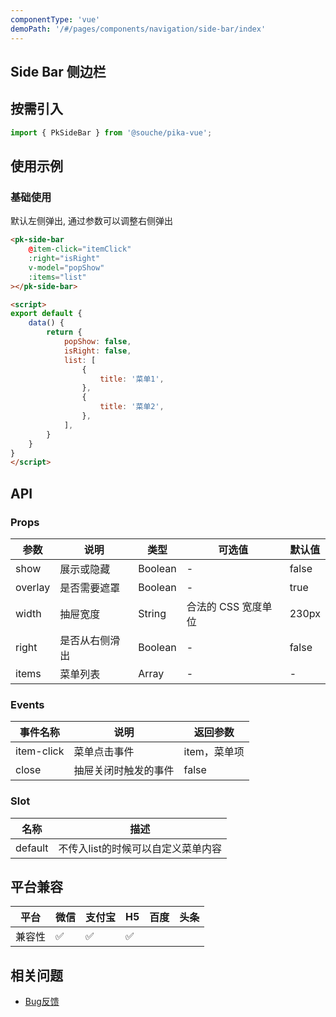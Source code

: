```yaml
---
componentType: 'vue'
demoPath: '/#/pages/components/navigation/side-bar/index'
---
```


## Side Bar 侧边栏

## 按需引入

```js
import { PkSideBar } from '@souche/pika-vue';
```

## 使用示例

### 基础使用

默认左侧弹出, 通过参数可以调整右侧弹出

```html
<pk-side-bar
    @item-click="itemClick"
    :right="isRight"
    v-model="popShow"
    :items="list"
></pk-side-bar>

<script>
export default {
    data() {
        return {
            popShow: false,
            isRight: false,
            list: [
                {
                    title: '菜单1',
                },
                {
                    title: '菜单2',
                },
            ],
        }
    }
}
</script>
```

## API

### Props

| 参数 | 说明 | 类型 | 可选值 | 默认值 |
| --- | --- | --- | --- | --- |
| show | 展示或隐藏 | Boolean | - | false |
| overlay | 是否需要遮罩 | Boolean | - | true |
| width | 抽屉宽度 | String | 合法的 CSS 宽度单位 | 230px |
| right | 是否从右侧滑出 | Boolean | - | false |
| items | 菜单列表 | Array | - | - |



### Events

| 事件名称 | 说明 | 返回参数 |
| --- | --- | --- |
| item-click | 菜单点击事件 | item，菜单项 |
| close | 抽屉关闭时触发的事件 | false |



### Slot

| 名称 | 描述 |
| --- | --- |
| default | 不传入list的时候可以自定义菜单内容 |


## 平台兼容

| 平台   | 微信 | 支付宝 | H5  | 百度 | 头条 |
| ------ | ---- | ------ | --- | ---- | ---- |
| 兼容性 | ✅    | ✅      | ✅   |      |      |


## 相关问题

- [Bug反馈](https://git.souche-inc.com/souhce-Taro/pika-ui/issues/new)